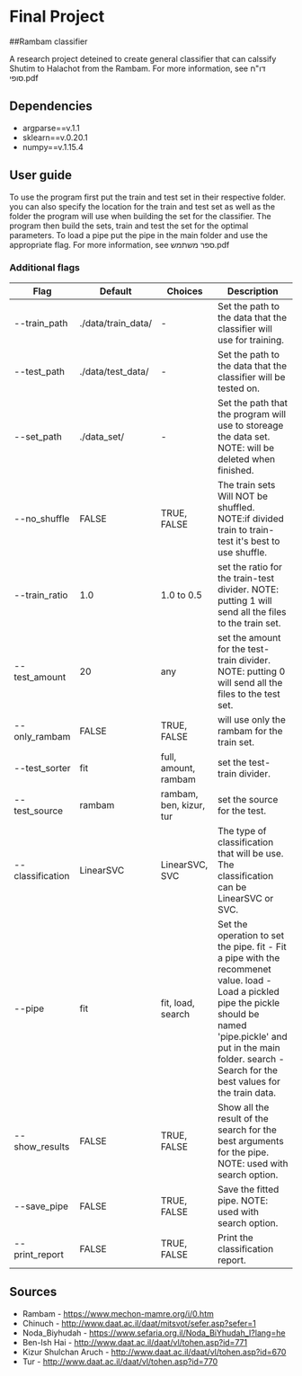 # Final Project
##Rambam classifier

A research project deteined to create general classifier that can calssify Shutim to Halachot from the Rambam.
For more information, see דו"ח סופי.pdf


## Dependencies
* argparse==v.1.1
* sklearn==v.0.20.1
* numpy==v.1.15.4


## User guide
To use the program first put the train and test set in their respective folder. you can also specify the location for the train and test set as well as the folder the program will use when building the set for the classifier. The program then build the sets, train and test the set for the optimal parameters. To load a pipe put the pipe in the main folder and use the appropriate flag. For more information, see ספר משתמש.pdf


### Additional flags
Flag | Default | Choices | Description
--- | --- | --- | ---
--train_path | ./data/train_data/ | - | Set the path to the data that the classifier will use for training.
--test_path | ./data/test_data/ | - | Set the path to the data that the classifier will be tested on.
--set_path | ./data_set/ | - | Set the path that the program will use to storeage the data set. NOTE: will be deleted when finished.
--no_shuffle | FALSE | TRUE, FALSE | The train sets Will NOT be shuffled. NOTE:if divided train to train-test it's best to use shuffle.
--train_ratio | 1.0 | 1.0 to 0.5 | set the ratio for the train-test divider. NOTE: putting 1 will send all the files to the train set.
--test_amount | 20 | any | set the amount for the test-train divider. NOTE: putting 0 will send all the files to the test set.
--only_rambam | FALSE | TRUE, FALSE | will use only the rambam for the train set.
--test_sorter | fit | full, amount, rambam | set the test-train divider.
--test_source | rambam | rambam, ben, kizur, tur | set the source for the test.
--classification | LinearSVC | LinearSVC, SVC | The type of classification that will be use. The classification can be LinearSVC or SVC.
--pipe | fit | fit, load, search | Set the operation to set the pipe. fit - Fit a pipe with the recommenet value. load - Load a pickled pipe the pickle should be named 'pipe.pickle' and put in the main folder. search - Search for the best values for the train data.
--show_results | FALSE | TRUE, FALSE | Show all the result of the search for the best arguments for the pipe. NOTE: used with search option.
--save_pipe | FALSE | TRUE, FALSE | Save the fitted pipe. NOTE: used with search option.
--print_report | FALSE | TRUE, FALSE | Print the classification report.


## Sources
* Rambam               - https://www.mechon-mamre.org/i/0.htm
* Chinuch              - http://www.daat.ac.il/daat/mitsvot/sefer.asp?sefer=1
* Noda_Biyhudah        - https://www.sefaria.org.il/Noda_BiYhudah_I?lang=he
* Ben-Ish Hai          - http://www.daat.ac.il/daat/vl/tohen.asp?id=771
* Kizur Shulchan Aruch - http://www.daat.ac.il/daat/vl/tohen.asp?id=670
* Tur                  - http://www.daat.ac.il/daat/vl/tohen.asp?id=770
